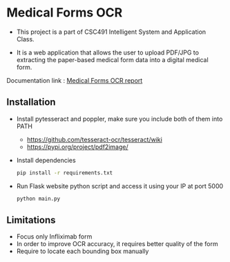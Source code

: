# Medical Forms OCR
- This project is a part of CSC491 Intelligent System and Application Class.

- It is a web application that allows the user to upload PDF/JPG to extracting the paper-based medical form data into a digital medical form.

Documentation link : [Medical Forms OCR report](https://github.com/Kawaeee/medical_forms_ocr/blob/master/report.pdf)

## Installation

- Install pytesseract and poppler, make sure you include both of them into PATH

    - https://github.com/tesseract-ocr/tesseract/wiki
    - https://pypi.org/project/pdf2image/
    
- Install dependencies
    ```Bash
    pip install -r requirements.txt
    ```
- Run Flask website python script and access it using your IP at port 5000
    ```Bash
    python main.py 
    ```
  
## Limitations
 - Focus only Infliximab form
 - In order to improve OCR accuracy, it requires better quality of the form 
 - Require to locate each bounding box manually
